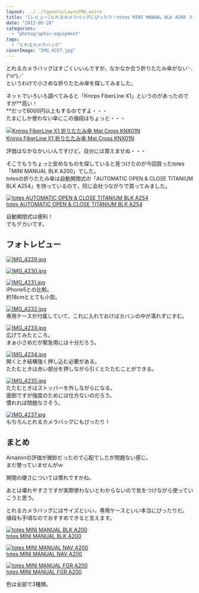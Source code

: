 ```yaml
---
layout: ../../layouts/LayoutMd.astro
title: "[レビュー]とれるカメラバッグにぴったり！totes MINI MANUAL BLK A200 ファーストインプレッション"
date: "2013-05-28"
categories: 
  - "photographic-equipment"
tags: 
  - "とれるカメラバッグ"
coverImage: "IMG_4237.jpg"
---
```


とれるカメラバッグはすごくいいんですが，なかなか合う折りたたみ傘がない＼(^o^)／  
というわけで小さめな折りたたみ傘を探してみました。

ネットでいろいろ調べてみると「Knirps FiberLine X1」というのがあったのですが**高い！  
**だって6000円以上もするのですよ・・・  
たまにしか使わない傘にこの値段はちょっと・・・

[![Knirps FiberLine X1 折りたたみ傘 Mat Cross KNX01N](images/41K39TC4PCL._SL160_.jpg)  
Knirps FiberLine X1 折りたたみ傘 Mat Cross KNX01N  
](https://www.amazon.co.jp/exec/obidos/ASIN/B0009I6KOS/mizuka123-22/ref=nosim)

評価はなかなかいいんですけど，自分には買えませぬ・・・

そこでもうちょっと安めなものを探していると見つけたのが今回買ったtotes「MINI MANUAL BLK A200」でした。  
totesの折りたたみ傘は自動開閉式の「AUTOMATIC OPEN & CLOSE TITANIUM BLK A254」を持っているので，同じ会社つながりで買ってみました。

[![totes AUTOMATIC OPEN & CLOSE TITANIUM BLK A254](images/31wVlKB8rML._SL160_.jpg)  
totes AUTOMATIC OPEN & CLOSE TITANIUM BLK A254  
](https://www.amazon.co.jp/exec/obidos/ASIN/B007T1JDWY/mizuka123-22/ref=nosim)

自動開閉式は便利！  
でもデカいです。

## フォトレビュー

[![IMG_4229.jpg](images/8862185799_2bd4c5ab5c_b.jpg)](https://www.flickr.com/photos/67522130@N08/8862185799/ "IMG_4229.jpg")

[![IMG_4230.jpg](images/8862187565_289ede83e5_b.jpg)](https://www.flickr.com/photos/67522130@N08/8862187565/ "IMG_4230.jpg")

[![IMG_4231.jpg](images/8862189191_77b6948393_b.jpg)](https://www.flickr.com/photos/67522130@N08/8862189191/ "IMG_4231.jpg")  
iPhone5との比較。  
約18cmととても小型。

[![IMG_4232.jpg](images/8862801596_b2b5f68fb5_b.jpg)](https://www.flickr.com/photos/67522130@N08/8862801596/ "IMG_4232.jpg")  
専用ケースが付属していて，これに入れておけばカバンの中が濡れずにすむ。

[![IMG_4233.jpg](images/8862193151_19e30e522b_b.jpg)](https://www.flickr.com/photos/67522130@N08/8862193151/ "IMG_4233.jpg")  
広げてみたところ。  
まぁ小さめだが緊急用には十分だろう。

[![IMG_4234.jpg](images/8862805750_9ae8c504be_b.jpg)](https://www.flickr.com/photos/67522130@N08/8862805750/ "IMG_4234.jpg")  
開くとき結構強く押し込む必要がある。  
たたむときは赤い部分を押しながら引くとたたむことができる。

[![IMG_4235.jpg](images/8862807094_b78212dc79_b.jpg)](https://www.flickr.com/photos/67522130@N08/8862807094/ "IMG_4235.jpg")  
たたむときはストッパーを外しながらになる。  
面倒ですが強度のためには仕方ないのだろう。  
慣れれば問題なさそう。

[![IMG_4237.jpg](images/8862200481_3e7db66e0c_b.jpg)](https://www.flickr.com/photos/67522130@N08/8862200481/ "IMG_4237.jpg")  
もちろんとれるカメラバッグにもぴったり！

## まとめ

Amazonの評価が微妙だったので心配でしたが問題ない感じ。  
まだ使っていませんがｗ

開閉の硬さについては慣れですかね。

あとは壊れやすさですが実際使わないとわからないので気をつけながら使っていこうと思う。

とれるカメラバッグにはサイズといい，専用ケースといい本当にぴったりだ。  
値段も手頃なのでおすすめできると言えます。

[![totes MINI MANUAL BLK A200](images/4179OZ-L5kL._SL160_.jpg)  
totes MINI MANUAL BLK A200  
](https://www.amazon.co.jp/exec/obidos/ASIN/B007T1J356/mizuka123-22/ref=nosim)

[![totes MINI MANUAL NAV A200](images/41FfglTyvaL._SL160_.jpg)  
totes MINI MANUAL NAV A200  
](https://www.amazon.co.jp/exec/obidos/ASIN/B007T1J2LQ/mizuka123-22/ref=nosim)

[![totes MINI MANUAL FGR A200](images/41J1kjd8JaL._SL160_.jpg)  
totes MINI MANUAL FGR A200  
](https://www.amazon.co.jp/exec/obidos/ASIN/B007T1J2MK/mizuka123-22/ref=nosim)

色は全部で3種類。
